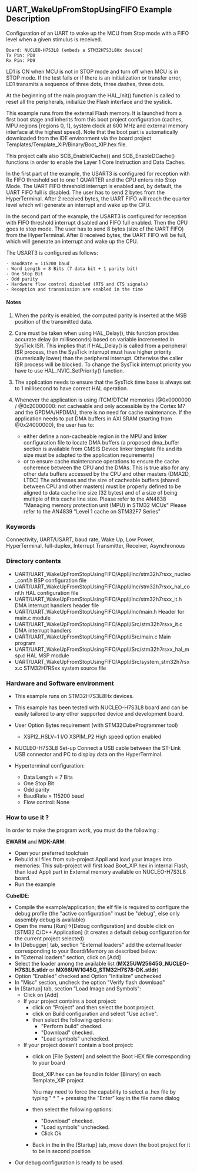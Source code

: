 ## <b>UART_WakeUpFromStopUsingFIFO Example Description</b>

Configuration of an UART to wake up the MCU from Stop mode with a FIFO level
when a given stimulus is received.

    Board: NUCLEO-H7S3L8 (embeds a STM32H7S3L8Hx device)
    Tx Pin: PD8
    Rx Pin: PD9

LD1 is ON when MCU is not in STOP mode and turn off when MCU is in STOP mode.
If the test fails or if there is an initialization or transfer error, LD1
transmits a sequence of three dots, three dashes, three dots.

At the beginning of the main program the HAL_Init() function is called to reset
all the peripherals, initialize the Flash interface and the systick.

This example runs from the external Flash memory. It is launched from a first boot stage and inherits from this boot project
configuration (caches, MPU regions [regions 0, 1], system clock at 600 MHz and external memory interface at the highest speed).
Note that the boot part is automatically downloaded from the IDE environment via the board project Templates/Template_XIP/Binary/Boot_XIP.hex file.

This project calls also SCB_EnableICache() and SCB_EnableDCache() functions in order to enable
the Layer 1 Core Instruction and Data Caches.

In the first part of the example, the USART3 is configured for
reception with Rx FIFO threshold set to one 1 QUARTER and the CPU enters into
Stop Mode. The UART FIFO threshold interrupt is enabled and, by default,
the UART FIFO full is disabled. The user has to send 2 bytes from the
HyperTerminal. After 2 received bytes, the UART FIFO will reach the quarter
level which will generate an interrupt and wake up the CPU.

In the second part of the example, the USART3 is configured for
reception with FIFO threshold interrupt disabled and FIFO full enabled.
Then the CPU goes to stop mode. The user has to send 8 bytes (size of the UART
FIFO) from the HyperTerminal. After 8 received bytes, the UART FIFO will be
full, which will generate an interrupt and wake up the CPU.

The USART3 is configured as follows:

    - BaudRate = 115200 baud
    - Word Length = 8 Bits (7 data bit + 1 parity bit)
    - One Stop Bit
    - Odd parity
    - Hardware flow control disabled (RTS and CTS signals)
    - Reception and transmission are enabled in the time

#### <b>Notes</b>

 1. When the parity is enabled, the computed parity is inserted at the MSB
    position of the transmitted data.

 2. Care must be taken when using HAL_Delay(), this function provides accurate delay (in milliseconds)
    based on variable incremented in SysTick ISR. This implies that if HAL_Delay() is called from
    a peripheral ISR process, then the SysTick interrupt must have higher priority (numerically lower)
    than the peripheral interrupt. Otherwise the caller ISR process will be blocked.
    To change the SysTick interrupt priority you have to use HAL_NVIC_SetPriority() function.

 3. The application needs to ensure that the SysTick time base is always set to 1 millisecond
    to have correct HAL operation.

 4. Whenever the application is using ITCM/DTCM memories (@0x0000000 / @0x20000000: not cacheable and only accessible
    by the Cortex M7 and the GPDMA/HPDMA), there is no need for cache maintenance.
    If the application needs to put DMA buffers in AXI SRAM (starting from @0x24000000), the user has to:
    - either define a non-cacheable region in the MPU and linker configuration file to locate DMA buffers
	(a proposed dma_buffer section is available from CMSIS Device linker template file and its size must
    be adapted to the application requirements)
    - or to ensure cache maintenance operations to ensure the cache coherence between the CPU and the DMAs.
    This is true also for any other data buffers accessed by the CPU and other masters (DMA2D, LTDC)
    The addresses and the size of cacheable buffers (shared between CPU and other masters)
    must be properly defined to be aligned to data cache line size (32 bytes) and of a size of being multiple
    of this cache line size.
    Please refer to the AN4838 "Managing memory protection unit (MPU) in STM32 MCUs"
    Please refer to the AN4839 "Level 1 cache on STM32F7 Series"

### <b>Keywords</b>

Connectivity, UART/USART, baud rate, Wake Up, Low Power, HyperTerminal, full-duplex, Interrupt
Transmitter, Receiver, Asynchronous

### <b>Directory contents</b>

  - UART/UART_WakeUpFromStopUsingFIFO/Appli/Inc/stm32h7rsxx_nucleo_conf.h     BSP configuration file
  - UART/UART_WakeUpFromStopUsingFIFO/Appli/Inc/stm32h7rsxx_hal_conf.h    HAL configuration file
  - UART/UART_WakeUpFromStopUsingFIFO/Appli/Inc/stm32h7rsxx_it.h          DMA interrupt handlers header file
  - UART/UART_WakeUpFromStopUsingFIFO/Appli/Inc/main.h                   Header for main.c module
  - UART/UART_WakeUpFromStopUsingFIFO/Appli/Src/stm32h7rsxx_it.c          DMA interrupt handlers
  - UART/UART_WakeUpFromStopUsingFIFO/Appli/Src/main.c                   Main program
  - UART/UART_WakeUpFromStopUsingFIFO/Appli/Src/stm32h7rsxx_hal_msp.c     HAL MSP module
  - UART/UART_WakeUpFromStopUsingFIFO/Appli/Src/system_stm32h7rsxx.c      STM32H7RSxx system source file

### <b>Hardware and Software environment</b>

  - This example runs on STM32H7S3L8Hx devices.

  - This example has been tested with NUCLEO-H7S3L8 board and can be
    easily tailored to any other supported device and development board.

  - User Option Bytes requirement (with STM32CubeProgrammer tool)

    - XSPI2_HSLV=1     I/O XSPIM_P2 High speed option enabled

  - NUCLEO-H7S3L8 Set-up
      Connect a USB cable between the ST-Link USB connector
      and PC to display data on the HyperTerminal.

  - Hyperterminal configuration:
    - Data Length = 7 Bits
    - One Stop Bit
    - Odd parity
    - BaudRate = 115200 baud
    - Flow control: None

### <b>How to use it ?</b>

In order to make the program work, you must do the following :

**EWARM** and **MDK-ARM**:

 - Open your preferred toolchain
 - Rebuild all files from sub-project Appli and load your images into memories: This sub-project will first load Boot_XIP.hex in internal Flash,
   than load Appli part in External memory available on NUCLEO-H7S3L8 board.
 - Run the example

**CubeIDE**:

 - Compile the example/application; the elf file is required to configure the debug profile (the "active configuration" must be "debug", else only assembly debug is available)
 - Open the menu [Run]->[Debug configuration] and double click on  [STM32 C/C++ Application] (it creates a default debug configuration for the current project selected)
 - In [Debugger] tab, section "External  loaders" add the external loader corresponding to your Board/Memory as described below:
 - In "External loaders" section, click on [Add]
 - Select the loader among the available list (**MX25UW25645G_NUCLEO-H7S3L8.stldr** or **MX66UW1G45G_STM32H7S78-DK.stldr**)
 - Option "Enabled" checked and Option "Initialize" unchecked
 - In "Misc" section, uncheck the option "Verify flash download"
 - In [Startup] tab, section "Load Image and Symbols":
   - Click on [Add]
   - If your project contains a boot project:
     - click on "Project" and then select the boot project.
     - click on Build configuration and select "Use active".
     - then select the following options:
       - "Perform build" checked.
       - "Download" checked.
       - "Load symbols" unchecked.
   - If your project doesn't contain a boot project:
     - click on [File System] and select the Boot HEX file corresponding to your board

        Boot_XIP.hex can be found in folder [Binary] on each Template_XIP project

        You may need to force the capability to select a .hex file by typing " * " + pressing the "Enter" key in the file name dialog

     - then select the following options:
       - "Download"      checked.
       - "Load symbols" unchecked.
       - Click Ok
     - Back in the in the [Startup] tab, move down the boot project for it to be in second position
 - Our debug configuration is ready to be used.

